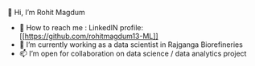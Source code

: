 👋 Hi, I’m Rohit Magdum
- 👀 How to reach me : LinkedIN profile: [[https://github.com/rohitmagdum13-ML]]
- 🌱 I’m currently working as a data scientist in Rajganga Biorefineries
- 📫  I’m open for collaboration on data science / data analytics project

<!---
rohitmagdum13-ML/rohitmagdum13-ML is a ✨ special ✨ repository because its `README.md` (this file) appears on your GitHub profile.
You can click the Preview link to take a look at your changes.
--->
